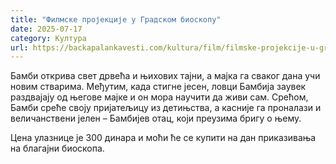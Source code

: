 ```yaml
---
title: "Филмске пројекције у Градском биоскопу"
date: 2025-07-17
category: Култура
url: https://backapalankavesti.com/kultura/film/filmske-projekcije-u-gradskom-bioskopu/
---
```


Бамби открива свет дрвећа и њихових тајни, а мајка га сваког дана учи новим стварима. Међутим, када стигне јесен, ловци Бамбија заувек раздвајају од његове мајке и он мора научити да живи сам. Срећом, Бамби среће своју пријатељицу из детињства, а касније га проналази и величанствени јелен – Бамбијев отац, који преузима бригу о њему.

Цена улазнице је 300 динара и моћи ће се купити на дан приказивања на благајни биоскопа.
